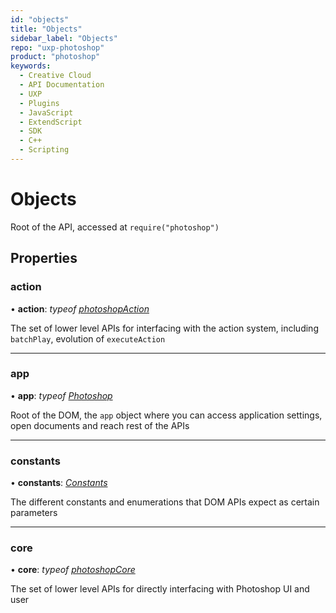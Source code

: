 ```yaml
---
id: "objects"
title: "Objects"
sidebar_label: "Objects"
repo: "uxp-photoshop"
product: "photoshop"
keywords:
  - Creative Cloud
  - API Documentation
  - UXP
  - Plugins
  - JavaScript
  - ExtendScript
  - SDK
  - C++
  - Scripting
---
```


# Objects

Root of the API, accessed at `require("photoshop")`

## Properties

### action

• **action**: *typeof* [*photoshopAction*](/ps_reference/media/photoshopaction/)

The set of lower level APIs for interfacing with the action system, including `batchPlay`,
evolution of `executeAction`

___

### app

• **app**: *typeof* [*Photoshop*](/ps_reference/classes/photoshop/)

Root of the DOM, the `app` object where you can access application settings,
open documents and reach rest of the APIs

___

### constants

• **constants**: [*Constants*](/ps_reference/modules/constants/)

The different constants and enumerations that DOM APIs expect as certain parameters

___

### core

• **core**: *typeof* [*photoshopCore*](/ps_reference/media/photoshopcore/)

The set of lower level APIs for directly interfacing with Photoshop UI and user
